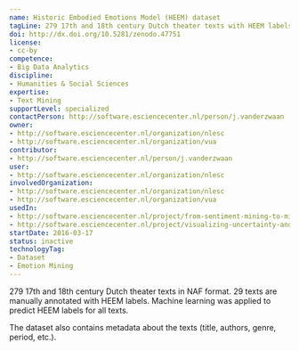 ```yaml
---
name: Historic Embodied Emotions Model (HEEM) dataset
tagLine: 279 17th and 18th century Dutch theater texts with HEEM labels
doi: http://dx.doi.org/10.5281/zenodo.47751
license:
- cc-by
competence:
- Big Data Analytics
discipline:
- Humanities & Social Sciences
expertise:
- Text Mining
supportLevel: specialized
contactPerson: http://software.esciencecenter.nl/person/j.vanderzwaan
owner:
- http://software.esciencecenter.nl/organization/nlesc
- http://software.esciencecenter.nl/organization/vua
contributor:
- http://software.esciencecenter.nl/person/j.vanderzwaan
user:
- http://software.esciencecenter.nl/organization/nlesc
involvedOrganization:
- http://software.esciencecenter.nl/organization/nlesc
- http://software.esciencecenter.nl/organization/vua
usedIn:
- http://software.esciencecenter.nl/project/from-sentiment-mining-to-mining-embodied-emotions
- http://software.esciencecenter.nl/project/visualizing-uncertainty-and-perspectives
startDate: 2016-03-17
status: inactive
technologyTag:
- Dataset
- Emotion Mining
---
```

279 17th and 18th century Dutch theater texts in NAF format. 29 texts are manually annotated with
HEEM labels. Machine learning was applied to predict HEEM labels for all texts.

The dataset also contains metadata about the texts (title, authors, genre, period, etc.).

